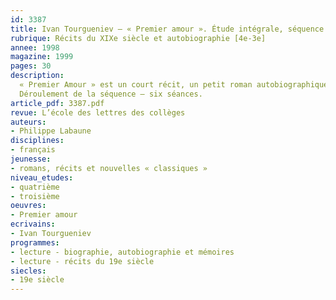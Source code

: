 ```yaml
---
id: 3387
title: Ivan Tourgueniev – « Premier amour ». Étude intégrale, séquence
rubrique: Récits du XIXe siècle et autobiographie [4e-3e]
annee: 1998
magazine: 1999
pages: 30
description: 
  « Premier Amour » est un court récit, un petit roman autobiographique publié en 1860 par Tourgueniev. Raconté par le personnage principal, Vladimir, il propose aux lecteurs un double regard sur les événements, celui de l’adolescent amoureux et celui du narrateur vieillissant. Ce texte, lyrique et énigmatique, permet d’aborder avec des élèves de troisième les problèmes posés par l’autobiographie romanesque, la rhétorique de la passion amoureuse et la dimension implicite du texte littéraire. Cette lecture intégrale sera progressive, méthodique, et ouverte aux multiples significations de ce petit chef-d’œuvre de la littérature russe du XIXe siècle.
  Déroulement de la séquence – six séances.
article_pdf: 3387.pdf
revue: L’école des lettres des collèges
auteurs:
- Philippe Labaune
disciplines:
- français
jeunesse:
- romans, récits et nouvelles « classiques »
niveau_etudes:
- quatrième
- troisième
oeuvres:
- Premier amour
ecrivains:
- Ivan Tourgueniev
programmes:
- lecture - biographie, autobiographie et mémoires
- lecture - récits du 19e siècle
siecles:
- 19e siècle
---
```

